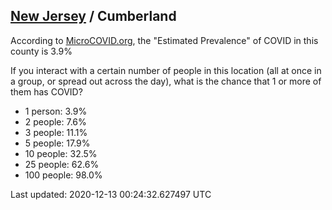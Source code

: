
## [New Jersey](/united-states/new-jersey) / Cumberland

According to [MicroCOVID.org](http://microcovid.org),
the "Estimated Prevalence" of COVID in this county is 3.9%

If you interact with a certain number of people in this location
(all at once in a group, or spread out across the day), what is the chance that
1 or more of them has COVID?

- 1 person: 3.9%
- 2 people: 7.6%
- 3 people: 11.1%
- 5 people: 17.9%
- 10 people: 32.5%
- 25 people: 62.6%
- 100 people: 98.0%

Last updated: 2020-12-13 00:24:32.627497 UTC
